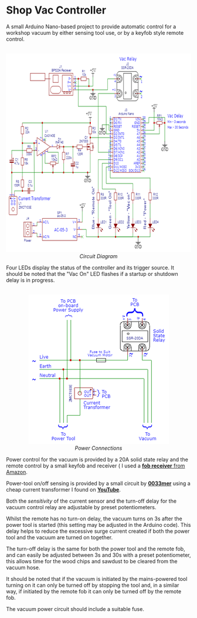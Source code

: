 # Shop Vac Controller

A small Arduino Nano-based project to provide automatic control for a workshop vacuum by either sensing tool use, or by a keyfob style remote control.
<p align="center"><br>
<img width="654" height="540" src="readme.images/SCH.Shop.Vac.Controller.png"><br>
<span style="font-size:3;font-style: italic">Circuit Diagram</span></p>Four LEDs display the status of the controller and its trigger source. It should be noted that the "Vac On" LED flashes if a startup or shutdown delay is in progress.

<p align="center"><br>
<img width="383" height="406" src="readme.images/SCH.Shop.Vac.Mains.png">
<br>
<span style="font-size:3;font-style:italic">Power Connections</span></p>

 Power control for the vacuum is provided by a 20A solid state relay and the remote control by a small keyfob and receiver ( I used a [**fob receiver** from Amazon](https://www.amazon.co.uk/gp/product/B08SHQ749R/).

Power-tool on/off sensing is provided by a small circuit by [**0033mer**](https://www.youtube.com/user/0033mer) using a cheap current transformer  I found on [**YouTube**](https://www.youtube.com/watch?v=gvBVxQGS_OU&t=280s).

Both the *sensitivity* of the current sensor and the turn-off delay for the vacuum control relay are adjustable by preset potentiometers.

Whilst the remote has no turn-on delay, the vacuum turns on 3s after the power tool is started (this setting may be adjusted in the Arduino code). This delay helps to reduce the excessive surge current created if both the power tool and the vacuum are turned on together.

The turn-off delay is the same for both the power tool and the remote fob, and can easily be adjusted between 3s and 30s with a preset potentiometer, this allows time for the wood chips and sawdust to be cleared from the vacuum hose.

It should be noted that if the vacuum is initiated by the mains-powered tool turning on it can only be turned off by stopping the tool and, in a similar way, if initiated by the remote fob it can only be turned off by the remote fob.

The vacuum power circuit should include a suitable fuse.
